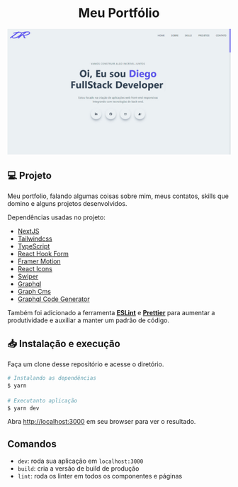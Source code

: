 <h1 align="center">
  Meu Portfólio
</h1>

<p align="center">
  <a href="https://www.diegoricardoweb.dev/" target="_blank">
    <img src=".github/screenshot.jpg" />
  </a>
</p>

## 💻 Projeto

Meu portfolio, falando algumas coisas sobre mim, meus contatos, skills que domino e alguns projetos desenvolvidos.

Dependências usadas no projeto:

-  [NextJS](https://nextjs.org/)
-  [Tailwindcss](https://tailwindcss.com/)
-  [TypeScript](https://www.typescriptlang.org/)
-  [React Hook Form](https://react-hook-form.com/)
-  [Framer Motion](https://www.framer.com/motion/)
-  [React Icons](https://react-icons.github.io/react-icons/)
-  [Swiper](https://swiperjs.com/)
-  [Graphql](https://graphql.org/)
-  [Graph Cms](https://hygraph.com/)
-  [Graphql Code Generator](https://www.the-guild.dev/graphql/codegen)


Também foi adicionado a ferramenta [**ESLint**](https://eslint.org/) e [**Prettier**](https://prettier.io/) para aumentar a produtividade e auxiliar a manter um padrão de código.

## 📥 Instalação e execução

Faça um clone desse repositório e acesse o diretório.

```bash
# Instalando as dependências
$ yarn

# Executanto aplicação
$ yarn dev
```
Abra [http://localhost:3000](http://localhost:3000) em seu browser para ver o resultado.

## Comandos

- `dev`: roda sua aplicação em `localhost:3000`
- `build`: cria a versão de build de produção
- `lint`: roda os linter em todos os componentes e páginas
